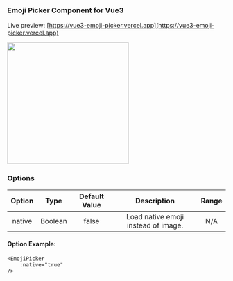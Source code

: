 ### Emoji Picker Component for Vue3
Live preview: [https://vue3-emoji-picker.vercel.app](https://vue3-emoji-picker.vercel.app)

<img src="https://i.imgur.com/CQc1nCF.png" width="280" />

### Options

| Option | Type | Default Value | Description | Range |
| :---: | :---: | :---: | :---: | :---: |
| native | Boolean | false | Load native emoji instead of image. |  N/A |

#### Option Example:

```vue
<EmojiPicker 
    :native="true" 
/>
```
